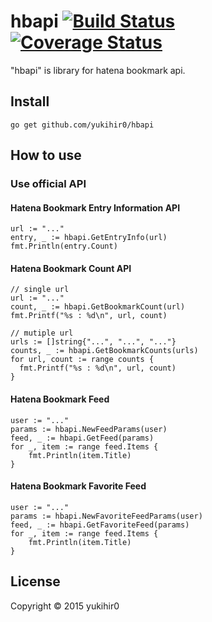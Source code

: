 # hbapi [![Build Status](https://travis-ci.org/yukihir0/hbapi.svg?branch=master)](https://travis-ci.org/yukihir0/hbapi) [![Coverage Status](https://coveralls.io/repos/yukihir0/hbapi/badge.svg?branch=master)](https://coveralls.io/r/yukihir0/hbapi?branch=master)

"hbapi" is library for hatena bookmark api.

## Install

```
go get github.com/yukihir0/hbapi
```

## How to use

### Use official API

#### Hatena Bookmark Entry Information API
```
url := "..."
entry, _ := hbapi.GetEntryInfo(url)
fmt.Println(entry.Count)
```

#### Hatena Bookmark Count API
```
// single url
url := "..."
count, _ := hbapi.GetBookmarkCount(url)
fmt.Printf("%s : %d\n", url, count)

// mutiple url
urls := []string{"...", "...", "..."}
counts, _ := hbapi.GetBookmarkCounts(urls)
for url, count := range counts {
  fmt.Printf("%s : %d\n", url, count)
}
```

#### Hatena Bookmark Feed
```
user := "..."
params := hbapi.NewFeedParams(user)
feed, _ := hbapi.GetFeed(params)
for _, item := range feed.Items {
	fmt.Println(item.Title)
}
```

#### Hatena Bookmark Favorite Feed
```
user := "..."
params := hbapi.NewFavoriteFeedParams(user)
feed, _ := hbapi.GetFavoriteFeed(params)
for _, item := range feed.Items {
	fmt.Println(item.Title)
}
```

## License

Copyright &copy; 2015 yukihir0
